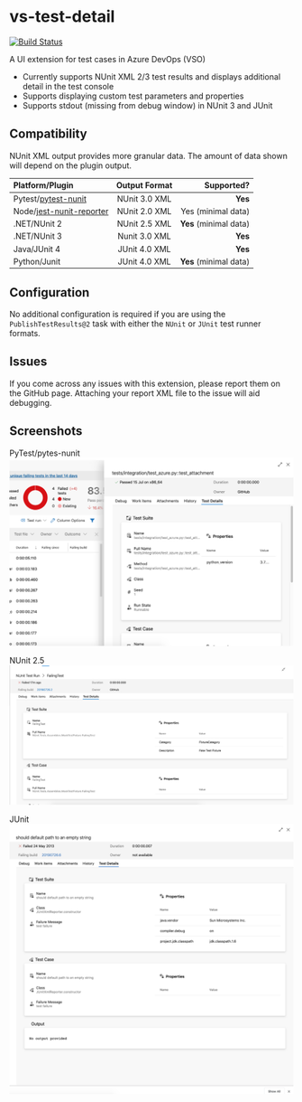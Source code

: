 # vs-test-detail

[![Build Status](https://dev.azure.com/AnthonyShaw/vs-test-detail/_apis/build/status/tonybaloney.vs-test-detail?branchName=master)](https://dev.azure.com/AnthonyShaw/vs-test-detail/_build/latest?definitionId=6&branchName=master)

A UI extension for test cases in Azure DevOps (VSO)

* Currently supports NUnit XML 2/3 test results and displays additional detail in the test console
* Supports displaying custom test parameters and properties
* Supports stdout (missing from debug window) in NUnit 3 and JUnit


## Compatibility

NUnit XML output provides more granular data. The amount of data shown will depend on the plugin output.

| Platform/Plugin      | Output Format          | Supported?  |
|:-------------------- |:-----------------:| -----:|
| Pytest/[pytest-nunit](https://pypi.org/project/pytest-nunit/)  | NUnit 3.0 XML | **Yes** |
| Node/[jest-nunit-reporter](https://www.npmjs.com/package/jest-nunit-reporter) | NUnit 2.0 XML      |   Yes  (minimal data) |
| .NET/NUnit 2                        | NUnit 2.5 XML      |   **Yes** (minimal data) |
| .NET/NUnit 3                        | Nunit 3.0 XML      |   **Yes**  |
| Java/JUnit 4                        | JUnit 4.0 XML      |   **Yes**  |
| Python/Junit                         | JUnit 4.0 XML      |   **Yes** (minimal data)  |

## Configuration

No additional configuration is required if you are using the `PublishTestResults@2` task with either the `NUnit` or `JUnit` test runner formats.

## Issues

If you come across any issues with this extension, please report them on the GitHub page. Attaching your report XML file to the issue will aid debugging.

## Screenshots

PyTest/pytes-nunit
![](images/screenshot.png)

NUnit 2.5
![](images/screenshot2.png)

JUnit
![](images/screenshot3.png)
